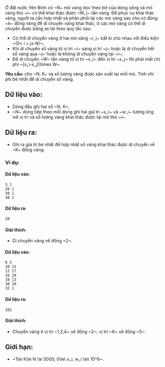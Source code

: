 Ở đất nước Yên Bình có ~N~ mỏ vàng dọc theo bờ của dòng sông và mỏ vàng thứ ~i~ có thể khai thác được ~W_i~ tấn vàng. Để phục vụ khai thác vàng, người ta cần hợp nhất và phân phối lại các mỏ vàng sao cho có đúng ~k~ đống vàng để  di chuyển vàng khai thác, ở các mỏ vàng có thể di chuyển được bằng xe tải theo quy tắc sau:
- Có thể di chuyển vàng ở hai mỏ vàng ~i, j~ bất kì cho nhau với điều kiện ~(0< i < j≤ N)~;
- Khi di chuyển số vàng từ vị trí ~i~ sang vị trí ~j~ hoặc là di chuyển hết số vàng qua ~j~ hoặc là không di chuyển vàng tại ~i~;
- Để di chuyển ~W~ tấn vàng từ vị trí ~x_i~ đến vị trí ~x_j~ thì phải mất chi phí ~|x_i-x_j|\times W~.

**Yêu cầu:** cho ~N, K~ và số lượng vàng được sản xuất tại mỗi mỏ. Tính chi phí bé nhất để di chuyển số vàng.

## Dữ liệu vào:
- Dòng đầu ghi hai số ~N, K~;
- ~N~ dòng tiếp theo mỗi dòng ghi hai giá trị ~x_i~ và ~w_i~ tương ứng với vị trí và số lượng vàng khai thác được tại mỏ thứ ~i~.

## Dữ liệu ra:
- Ghi ra giá trị bé nhất để hợp nhất số vàng khai thác được di chuyển về ~K~ đống vàng.

### Ví dụ:
#### Dữ liệu vào:
```
3 1
20 1
30 1
40 1
```

#### Dữ liệu ra:
```
20
```

#### Giải thích:
- Di chuyển vàng về đống ~2~.

#### Dữ liệu vào:
```
6 2
10 15
12 17
16 18
18 13
30 10
32 1
```

#### Dữ liệu ra:
```
182
```

#### Giải thích:
- Chuyển vàng ở vị trí ~1,3,4~ về đống ~2~; vị trí ~6~ về đống ~5~.

## Giới hạn:
- ~1\le K\le N \le 5000; 0\le\ x_i, w_i \le\ 10^6~.